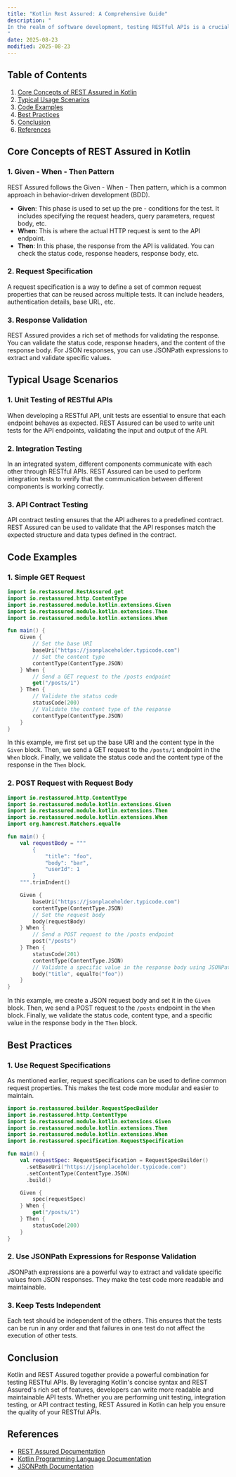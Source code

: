 ```yaml
---
title: "Kotlin Rest Assured: A Comprehensive Guide"
description: "
In the realm of software development, testing RESTful APIs is a crucial part of the development lifecycle. REST Assured is a powerful library that simplifies the process of testing RESTful APIs in Java and other JVM languages, including Kotlin. By leveraging Kotlin's concise syntax and modern features, developers can write more readable and maintainable API tests. This blog post will delve into the core concepts, typical usage scenarios, and best practices of using Kotlin with REST Assured.
"
date: 2025-08-23
modified: 2025-08-23
---
```


## Table of Contents
1. [Core Concepts of REST Assured in Kotlin](#core-concepts-of-rest-assured-in-kotlin)
2. [Typical Usage Scenarios](#typical-usage-scenarios)
3. [Code Examples](#code-examples)
4. [Best Practices](#best-practices)
5. [Conclusion](#conclusion)
6. [References](#references)

## Core Concepts of REST Assured in Kotlin
### 1. Given - When - Then Pattern
REST Assured follows the Given - When - Then pattern, which is a common approach in behavior-driven development (BDD). 
- **Given**: This phase is used to set up the pre - conditions for the test. It includes specifying the request headers, query parameters, request body, etc.
- **When**: This is where the actual HTTP request is sent to the API endpoint.
- **Then**: In this phase, the response from the API is validated. You can check the status code, response headers, response body, etc.

### 2. Request Specification
A request specification is a way to define a set of common request properties that can be reused across multiple tests. It can include headers, authentication details, base URL, etc.

### 3. Response Validation
REST Assured provides a rich set of methods for validating the response. You can validate the status code, response headers, and the content of the response body. For JSON responses, you can use JSONPath expressions to extract and validate specific values.

## Typical Usage Scenarios
### 1. Unit Testing of RESTful APIs
When developing a RESTful API, unit tests are essential to ensure that each endpoint behaves as expected. REST Assured can be used to write unit tests for the API endpoints, validating the input and output of the API.

### 2. Integration Testing
In an integrated system, different components communicate with each other through RESTful APIs. REST Assured can be used to perform integration tests to verify that the communication between different components is working correctly.

### 3. API Contract Testing
API contract testing ensures that the API adheres to a predefined contract. REST Assured can be used to validate that the API responses match the expected structure and data types defined in the contract.

## Code Examples
### 1. Simple GET Request
```kotlin
import io.restassured.RestAssured.get
import io.restassured.http.ContentType
import io.restassured.module.kotlin.extensions.Given
import io.restassured.module.kotlin.extensions.Then
import io.restassured.module.kotlin.extensions.When

fun main() {
    Given {
        // Set the base URI
        baseUri("https://jsonplaceholder.typicode.com")
        // Set the content type
        contentType(ContentType.JSON)
    } When {
        // Send a GET request to the /posts endpoint
        get("/posts/1")
    } Then {
        // Validate the status code
        statusCode(200)
        // Validate the content type of the response
        contentType(ContentType.JSON)
    }
}
```
In this example, we first set up the base URI and the content type in the `Given` block. Then, we send a GET request to the `/posts/1` endpoint in the `When` block. Finally, we validate the status code and the content type of the response in the `Then` block.

### 2. POST Request with Request Body
```kotlin
import io.restassured.http.ContentType
import io.restassured.module.kotlin.extensions.Given
import io.restassured.module.kotlin.extensions.Then
import io.restassured.module.kotlin.extensions.When
import org.hamcrest.Matchers.equalTo

fun main() {
    val requestBody = """
        {
            "title": "foo",
            "body": "bar",
            "userId": 1
        }
    """.trimIndent()

    Given {
        baseUri("https://jsonplaceholder.typicode.com")
        contentType(ContentType.JSON)
        // Set the request body
        body(requestBody)
    } When {
        // Send a POST request to the /posts endpoint
        post("/posts")
    } Then {
        statusCode(201)
        contentType(ContentType.JSON)
        // Validate a specific value in the response body using JSONPath
        body("title", equalTo("foo"))
    }
}
```
In this example, we create a JSON request body and set it in the `Given` block. Then, we send a POST request to the `/posts` endpoint in the `When` block. Finally, we validate the status code, content type, and a specific value in the response body in the `Then` block.

## Best Practices
### 1. Use Request Specifications
As mentioned earlier, request specifications can be used to define common request properties. This makes the test code more modular and easier to maintain.
```kotlin
import io.restassured.builder.RequestSpecBuilder
import io.restassured.http.ContentType
import io.restassured.module.kotlin.extensions.Given
import io.restassured.module.kotlin.extensions.Then
import io.restassured.module.kotlin.extensions.When
import io.restassured.specification.RequestSpecification

fun main() {
    val requestSpec: RequestSpecification = RequestSpecBuilder()
      .setBaseUri("https://jsonplaceholder.typicode.com")
      .setContentType(ContentType.JSON)
      .build()

    Given {
        spec(requestSpec)
    } When {
        get("/posts/1")
    } Then {
        statusCode(200)
    }
}
```

### 2. Use JSONPath Expressions for Response Validation
JSONPath expressions are a powerful way to extract and validate specific values from JSON responses. They make the test code more readable and maintainable.

### 3. Keep Tests Independent
Each test should be independent of the others. This ensures that the tests can be run in any order and that failures in one test do not affect the execution of other tests.

## Conclusion
Kotlin and REST Assured together provide a powerful combination for testing RESTful APIs. By leveraging Kotlin's concise syntax and REST Assured's rich set of features, developers can write more readable and maintainable API tests. Whether you are performing unit testing, integration testing, or API contract testing, REST Assured in Kotlin can help you ensure the quality of your RESTful APIs.

## References
- [REST Assured Documentation](https://rest-assured.io/)
- [Kotlin Programming Language Documentation](https://kotlinlang.org/docs/home.html)
- [JSONPath Documentation](https://github.com/json-path/JsonPath)